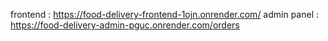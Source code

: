 frontend : https://food-delivery-frontend-1ojn.onrender.com/
admin panel : https://food-delivery-admin-pguc.onrender.com/orders
